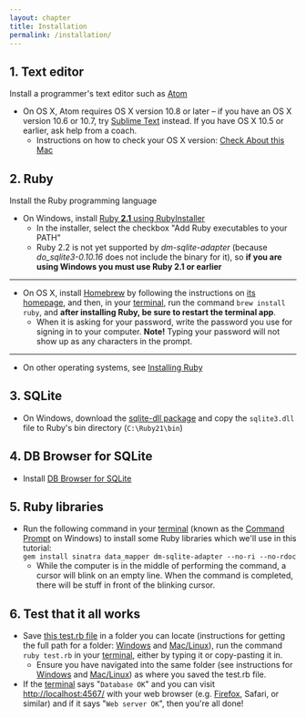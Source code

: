 ```yaml
---
layout: chapter
title: Installation
permalink: /installation/
---
```


## 1. Text editor

Install a programmer's text editor such as [Atom](https://atom.io/)

* On OS X, Atom requires OS X version 10.8 or later – if you have an OS X version 10.6 or 10.7, try [Sublime Text](http://www.sublimetext.com/2) instead. If you have OS X 10.5 or earlier, ask help from a coach.
  * Instructions on how to check your OS X version: [Check About this Mac](https://support.apple.com/en-us/HT201260)


## 2. Ruby

Install the Ruby programming language

* On Windows, install [Ruby **2.1** using RubyInstaller](http://dl.bintray.com/oneclick/rubyinstaller/rubyinstaller-2.1.7.exe)
  * In the installer, select the checkbox "Add Ruby executables to your PATH"
  * Ruby 2.2 is not yet supported by *dm-sqlite-adapter* (because *do_sqlite3-0.10.16* does not include the binary for it), so **if you are using Windows you must use Ruby 2.1 or earlier**

<hr>

* On OS X, install [Homebrew](http://brew.sh/) by following the instructions on [its homepage](http://brew.sh/), and then, in your [terminal][terminal], run the command `brew install ruby`, and **after installing Ruby, be sure to restart the terminal app**.
  * When it is asking for your password, write the password you use for signing in to your computer. **Note!** Typing your password will not show up as any characters in the prompt.

<hr>

* On other operating systems, see [Installing Ruby](https://www.ruby-lang.org/en/documentation/installation/)


## 3. SQLite

* On Windows, download the [sqlite-dll package](http://www.sqlite.org/2015/sqlite-dll-win32-x86-3081101.zip) and copy the `sqlite3.dll` file to Ruby's bin directory (`C:\Ruby21\bin`)


## 4. DB Browser for SQLite

* Install [DB Browser for SQLite](http://sqlitebrowser.org/)


## 5. Ruby libraries

* Run the following command in your [terminal][terminal] (known as the [Command Prompt][winprompt] on Windows) to install some Ruby libraries which we'll use in this tutorial:  
  `gem install sinatra data_mapper dm-sqlite-adapter --no-ri --no-rdoc`
  * While the computer is in the middle of performing the command, a cursor will blink on an empty line. When the command is completed, there will be stuff in front of the blinking cursor.


## 6. Test that it all works

* Save [this test.rb file](/test.rb) in a folder you can locate (instructions for getting the full path for a folder: [Windows][winpath] and [Mac/Linux][macpath]), run the command `ruby test.rb` in your [terminal][terminal], either by typing it or copy-pasting it in.
  * Ensure you have navigated into the same folder (see instructions for [Windows][winnavigation] and [Mac/Linux][macnavigation]) as where you saved the test.rb file.
* If the [terminal][terminal] says "`Database OK`" and you can visit <http://localhost:4567/> with your web browser (e.g. [Firefox](https://www.mozilla.org/en-US/firefox/new/), Safari, or similar) and if it says "`Web server OK`", then you're all done!


[terminal]: http://askubuntu.com/questions/38162/what-is-a-terminal-and-how-do-i-open-and-use-it
[macnavigation]: http://askubuntu.com/questions/232442/how-do-i-navigate-between-directories-in-terminal
[winnavigation]: http://www.pcstats.com/articleview.cfm?articleid=1723&page=3
[winprompt]: https://redmondmag.com/articles/2014/11/14/windows-10-command-prompt.aspx
[winpath]: http://www.tomshardware.co.uk/forum/252517-44-full-path-file-folder-windows-folders
[macpath]: http://josharcher.uk/code/find-path-to-folder-on-mac/

